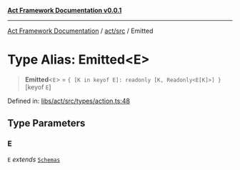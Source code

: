 [**Act Framework Documentation v0.0.1**](README.md)

***

[Act Framework Documentation](README.md) / [act/src](act.src.md) / Emitted

# Type Alias: Emitted\<E\>

> **Emitted**\<`E`\> = `{ [K in keyof E]: readonly [K, Readonly<E[K]>] }`\[keyof `E`\]

Defined in: [libs/act/src/types/action.ts:48](https://github.com/Rotorsoft/act-root/blob/62fab56d51bbe483c1ba64b9cb3720e282a9a947/libs/act/src/types/action.ts#L48)

## Type Parameters

### E

`E` *extends* [`Schemas`](act.src.TypeAlias.Schemas.md)
